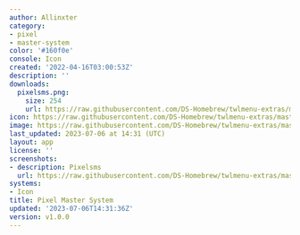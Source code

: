 ```yaml
---
author: Allinxter
category:
- pixel
- master-system
color: '#160f0e'
console: Icon
created: '2022-04-16T03:00:53Z'
description: ''
downloads:
  pixelsms.png:
    size: 254
    url: https://raw.githubusercontent.com/DS-Homebrew/twlmenu-extras/master/_nds/TWiLightMenu/icons/pixelsms.png
icon: https://raw.githubusercontent.com/DS-Homebrew/twlmenu-extras/master/_nds/TWiLightMenu/icons/pixelsms.png
image: https://raw.githubusercontent.com/DS-Homebrew/twlmenu-extras/master/_nds/TWiLightMenu/icons/pixelsms.png
last_updated: 2023-07-06 at 14:31 (UTC)
layout: app
license: ''
screenshots:
- description: Pixelsms
  url: https://raw.githubusercontent.com/DS-Homebrew/twlmenu-extras/master/_nds/TWiLightMenu/icons/pixelsms.png
systems:
- Icon
title: Pixel Master System
updated: '2023-07-06T14:31:36Z'
version: v1.0.0
---
```

